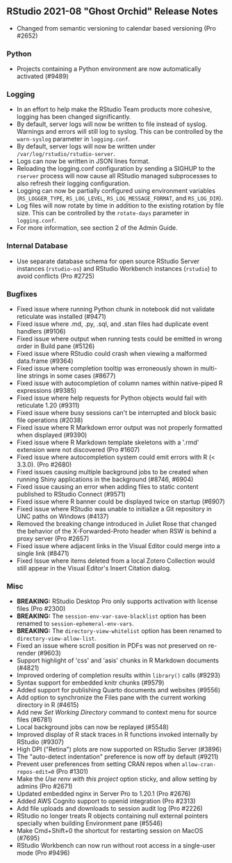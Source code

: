 
## RStudio 2021-08 "Ghost Orchid" Release Notes

* Changed from semantic versioning to calendar based versioning (Pro #2652)

### Python

* Projects containing a Python environment are now automatically activated (#9489)


### Logging

* In an effort to help make the RStudio Team products more cohesive, logging has been changed significantly.
* By default, server logs will now be written to file instead of syslog. Warnings and errors will still log to syslog. This can be controlled by the `warn-syslog` parameter in `logging.conf`.
* By default, server logs will now be written under `/var/log/rstudio/rstudio-server`.
* Logs can now be written in JSON lines format.
* Reloading the logging.conf configuration by sending a SIGHUP to the `rserver` process will now cause all RStudio managed subprocesses to also refresh their logging configuration.
* Logging can now be partially configured using environment variables (`RS_LOGGER_TYPE`, `RS_LOG_LEVEL`, `RS_LOG_MESSAGE_FORMAT`, and `RS_LOG_DIR`).
* Log files will now rotate by time in addition to the existing rotation by file size. This can be controlled by the `rotate-days` parameter in `logging.conf`.
* For more information, see section 2 of the Admin Guide.

### Internal Database
* Use separate database schema for open source RStudio Server instances (`rstudio-os`) and RStudio Workbench instances (`rstudio`) to avoid conflicts (Pro #2725)

### Bugfixes

* Fixed issue where running Python chunk in notebook did not validate reticulate was installed (#9471)
* Fixed issue where .md, .py, .sql, and .stan files had duplicate event handlers (#9106)
* Fixed issue where output when running tests could be emitted in wrong order in Build pane (#5126)
* Fixed issue where RStudio could crash when viewing a malformed data.frame (#9364)
* Fixed issue where completion tooltip was erroneously shown in multi-line strings in some cases (#8677)
* Fixed issue with autocompletion of column names within native-piped R expressions (#9385)
* Fixed issue where help requests for Python objects would fail with reticulate 1.20 (#9311)
* Fixed issue where busy sessions can't be interrupted and block basic file operations (#2038)
* Fixed issue where R Markdown error output was not properly formatted when displayed (#9390)
* Fixed issue where R Markdown template skeletons with a '.rmd' extension were not discovered (Pro #1607)
* Fixed issue where autocompletion system could emit errors with R (< 3.3.0). (Pro #2680)
* Fixed issues causing multiple background jobs to be created when running Shiny applications in the background (#8746, #6904)
* Fixed issue causing an error when adding files to static content published to RStudio Connect (#9571)
* Fixed issue where R banner could be displayed twice on startup (#6907)
* Fixed issue where RStudio was unable to initialize a Git repository in UNC paths on Windows (#4137)
* Removed the breaking change introduced in Juliet Rose that changed the behavior of the X-Forwarded-Proto header when RSW is behind a proxy server (Pro #2657)
* Fixed issue where adjacent links in the Visual Editor could merge into a single link (#8471)
* Fixed Issue where items deleted from a local Zotero Collection would still appear in the Visual Editor's Insert Citation dialog.

### Misc

* **BREAKING:** RStudio Desktop Pro only supports activation with license files (Pro #2300)
* **BREAKING:** The `session-env-var-save-blacklist` option has been renamed to `session-ephemeral-env-vars`.
* **BREAKING:** The `directory-view-whitelist` option has been renamed to `directory-view-allow-list`.
* Fixed an issue where scroll position in PDFs was not preserved on re-render (#9603)
* Support highlight of 'css' and 'asis' chunks in R Markdown documents (#4821)
* Improved ordering of completion results within `library()` calls (#9293)
* Syntax support for embedded knitr chunks (#9579)
* Added support for publishing Quarto documents and websites (#9556)
* Add option to synchronize the Files pane with the current working directory in R (#4615)
* Add new *Set Working Directory* command to context menu for source files (#6781)
* Local background jobs can now be replayed (#5548)
* Improved display of R stack traces in R functions invoked internally by RStudio (#9307)
* High DPI ("Retina") plots are now supported on RStudio Server (#3896)
* The "auto-detect indentation" preference is now off by default (#9211) 
* Prevent user preferences from setting CRAN repos when `allow-cran-repos-edit=0` (Pro #1301)
* Make the *Use renv with this project* option sticky, and allow setting by admins (Pro #2671)
* Updated embedded nginx in Server Pro to 1.20.1 (Pro #2676)
* Added AWS Cognito support to openid integration (Pro #2313)
* Add file uploads and downloads to session audit log (Pro #2226)
* RStudio no longer treats R objects containing null external pointers specially when building Environment pane (#5546)
* Make Cmd+Shift+0 the shortcut for restarting session on MacOS (#7695)
* RStudio Workbench can now run without root access in a single-user mode (Pro #9496)
